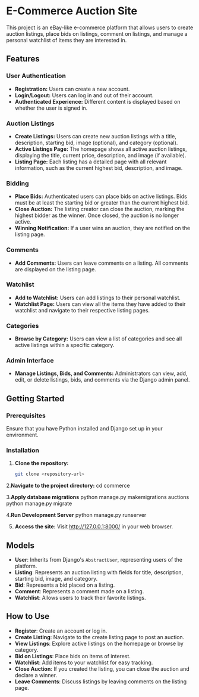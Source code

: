 # E-Commerce Auction Site

This project is an eBay-like e-commerce platform that allows users to create auction listings, place bids on listings, comment on listings, and manage a personal watchlist of items they are interested in.

## Features

### User Authentication
- **Registration:** Users can create a new account.
- **Login/Logout:** Users can log in and out of their account.
- **Authenticated Experience:** Different content is displayed based on whether the user is signed in.

### Auction Listings
- **Create Listings:** Users can create new auction listings with a title, description, starting bid, image (optional), and category (optional).
- **Active Listings Page:** The homepage shows all active auction listings, displaying the title, current price, description, and image (if available).
- **Listing Page:** Each listing has a detailed page with all relevant information, such as the current highest bid, description, and image.

### Bidding
- **Place Bids:** Authenticated users can place bids on active listings. Bids must be at least the starting bid or greater than the current highest bid.
- **Close Auction:** The listing creator can close the auction, marking the highest bidder as the winner. Once closed, the auction is no longer active.
- **Winning Notification:** If a user wins an auction, they are notified on the listing page.

### Comments
- **Add Comments:** Users can leave comments on a listing. All comments are displayed on the listing page.

### Watchlist
- **Add to Watchlist:** Users can add listings to their personal watchlist.
- **Watchlist Page:** Users can view all the items they have added to their watchlist and navigate to their respective listing pages.

### Categories
- **Browse by Category:** Users can view a list of categories and see all active listings within a specific category.

### Admin Interface
- **Manage Listings, Bids, and Comments:** Administrators can view, add, edit, or delete listings, bids, and comments via the Django admin panel.

## Getting Started

### Prerequisites
Ensure that you have Python installed and Django set up in your environment.

### Installation
1. **Clone the repository:**
   ```bash
   git clone <repository-url>
2.**Navigate to the project directory:** 
cd commerce

3.**Apply database migrations** 
python manage.py makemigrations auctions
python manage.py migrate


4.**Run Development Server** 
python manage.py runserver

5. **Access the site:**
Visit http://127.0.0.1:8000/ in your web browser.

## Models

- **User**: Inherits from Django's `AbstractUser`, representing users of the platform.
- **Listing**: Represents an auction listing with fields for title, description, starting bid, image, and category.
- **Bid**: Represents a bid placed on a listing.
- **Comment**: Represents a comment made on a listing.
- **Watchlist**: Allows users to track their favorite listings.

## How to Use

- **Register**: Create an account or log in.
- **Create Listing**: Navigate to the create listing page to post an auction.
- **View Listings**: Explore active listings on the homepage or browse by category.
- **Bid on Listings**: Place bids on items of interest.
- **Watchlist**: Add items to your watchlist for easy tracking.
- **Close Auction**: If you created the listing, you can close the auction and declare a winner.
- **Leave Comments**: Discuss listings by leaving comments on the listing page.


